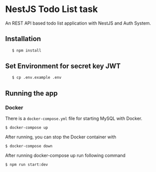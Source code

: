 # NestJS Todo List task

An REST API based todo list application with NestJS and Auth System.

## Installation

```bash
   $ npm install
```

## Set Environment for secret key JWT

```bash
   $ cp .env.example .env
```

## Running the app
### Docker

There is a `docker-compose.yml` file for starting MySQL with Docker.

`$ docker-compose up`

After running, you can stop the Docker container with

`$ docker-compose down`

After running docker-compose up run following command

`$ npm run start:dev`